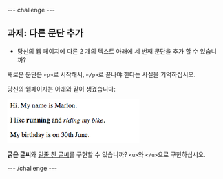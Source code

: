 \--- challenge \---

## 과제: 다른 문단 추가

- 당신의 웹 페이지에 다른 2 개의 텍스트 아래에 세 번째 문단을 추가 할 수 있습니까?

새로운 문단은 `<p>`로 시작해서, `</p>`로 끝나야 한다는 사실을 기억하십시오.

당신의 웹페이지는 아래와 같이 생겼습니다:

![스크린샷](images/birthday-paragraph.png)

**굵은 글씨**와 <u>밑줄 친 글씨</u>를 구현할 수 있습니까? `<u>`와 `</u>`으로 구현하십시오.

\--- /challenge \---